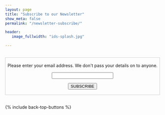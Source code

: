 ```yaml
---
layout: page
title: "Subscribe to our Newsletter"
show_meta: false
permalink: "/newsletter-subscribe/"

header:
   image_fullwidth: "ids-splash.jpg"

---
```

<br/>
 <form style="border:1px solid #ccc;padding:3px;text-align:center;" action="https://tinyletter.com/imaginarydentalservices" method="post" target="popupwindow" onsubmit="window.open('https://tinyletter.com/imaginarydentalservices', 'popupwindow', 'scrollbars=yes,width=800,height=600');return true"><p><label for="tlemail">Please enter your email address. We don't pass your details on to anyone.</label></p><p><input type="text" style="width:200px" name="email" id="tlemail" /></p><input type="hidden" value="1" name="embed"/><input type="submit" value="SUBSCRIBE" /><p><a href="https://tinyletter.com" target="_blank"></a></p></form>
          
<br/>
{% include back-top-buttons %}
